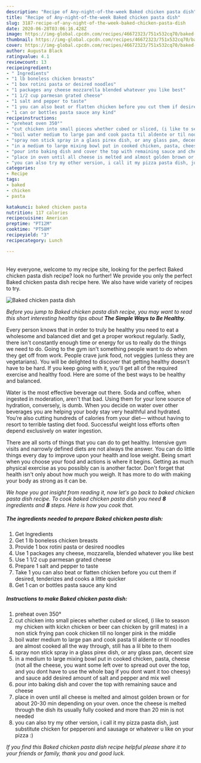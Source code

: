 ```yaml
---
description: "Recipe of Any-night-of-the-week Baked chicken pasta dish"
title: "Recipe of Any-night-of-the-week Baked chicken pasta dish"
slug: 3187-recipe-of-any-night-of-the-week-baked-chicken-pasta-dish
date: 2020-06-28T03:06:16.428Z
image: https://img-global.cpcdn.com/recipes/46672323/751x532cq70/baked-chicken-pasta-dish-recipe-main-photo.jpg
thumbnail: https://img-global.cpcdn.com/recipes/46672323/751x532cq70/baked-chicken-pasta-dish-recipe-main-photo.jpg
cover: https://img-global.cpcdn.com/recipes/46672323/751x532cq70/baked-chicken-pasta-dish-recipe-main-photo.jpg
author: Augusta Black
ratingvalue: 4.1
reviewcount: 13
recipeingredient:
- " Ingredients"
- "1 lb boneless chicken breasts"
- "1 box rotini pasta or desired noodles"
- "1 packages any cheese mozzarella blended whatever you like best"
- "1 1/2 cup parmesan grated cheese"
- "1 salt and pepper to taste"
- "1 you can also beat or flatten chicken before you cut them if desired tenderizes and cooks a little quicker"
- "1 can or bottles pasta sauce any kind"
recipeinstructions:
- "preheat oven 350°"
- "cut chicken into small pieces whether cubed or sliced, (i like to season my chicken with kickn chicken or beer can chicken by grill mates) in a non stick frying pan cook chicken till no longer pink in the middle"
- "boil water medium to large pan and cook pasta til aldente or til noodles are almost cooked all the way through, still has a lil bite to them"
- "spray non stick spray in a glass pirex dish, or any glass pan, decent size"
- "in a medium to large mixing bowl put in cooked chicken, pasta, cheese (not all the cheese, you want some left over to spread out over the top, and you dont have to use the whole bag if you dont want it too cheesy) and sauce add desired amount of salt and pepper and mix well"
- "pour into baking dish and cover the top with remaining sauce and cheese"
- "place in oven until all cheese is melted and almost golden brown or for about 20-30 min depending on your oven. once the cheese is melted through the dish its usually fully cooked and more than 20 min is not needed"
- "you can also try my other version, i call it my pizza pasta dish, just substitute chicken for pepperoni and sausage or whatever u like on your pizza :)"
categories:
- Recipe
tags:
- baked
- chicken
- pasta

katakunci: baked chicken pasta 
nutrition: 117 calories
recipecuisine: American
preptime: "PT12M"
cooktime: "PT58M"
recipeyield: "3"
recipecategory: Lunch

---
```

<br>
Hey everyone, welcome to my recipe site, looking for the perfect Baked chicken pasta dish recipe? look no further! We provide you only the perfect Baked chicken pasta dish recipe here. We also have wide variety of recipes to try.
<br>


![Baked chicken pasta dish](https://img-global.cpcdn.com/recipes/46672323/751x532cq70/baked-chicken-pasta-dish-recipe-main-photo.jpg)

<i>Before you jump to Baked chicken pasta dish recipe, you may want to read this short interesting healthy tips about <strong>The Simple Ways to Be Healthy</strong>.</i>

Every person knows that in order to truly be healthy you need to eat a wholesome and balanced diet and get a proper workout regularly. Sadly, there isn't constantly enough time or energy for us to really do the things we need to do. Going to the gym isn't something people want to do when they get off from work. People crave junk food, not veggies (unless they are vegetarians). You will be delighted to discover that getting healthy doesn't have to be hard. If you keep going with it, you'll get all of the required exercise and healthy food. Here are some of the best ways to be healthy and balanced.

Water is the most effective beverage out there. Soda and coffee, when ingested in moderation, aren't that bad. Using them for your lone source of hydration, conversely, is dumb. When you decide on water over other beverages you are helping your body stay very healthful and hydrated. You’re also cutting hundreds of calories from your diet— without having to resort to terrible tasting diet food. Successful weight loss efforts often depend exclusively on water ingestion.

There are all sorts of things that you can do to get healthy. Intensive gym visits and narrowly defined diets are not always the answer. You can do little things every day to improve upon your health and lose weight. Being smart when you choose your food and actions is where it begins. Getting as much physical exercise as you possibly can is another factor. Don't forget that health isn't only about how much you weigh. It has more to do with making your body as strong as it can be. 


<i>We hope you got insight from reading it, now let's go back to baked chicken pasta dish recipe. To cook baked chicken pasta dish you need <strong>8</strong> ingredients and <strong>8</strong> steps. Here is how you cook that.
</i>

##### The ingredients needed to prepare Baked chicken pasta dish:

1. Get  Ingredients
1. Get 1 lb boneless chicken breasts
1. Provide 1 box rotini pasta or desired noodles
1. Use 1 packages any cheese, mozzarella, blended whatever you like best
1. Use 1 1/2 cup parmesan grated cheese
1. Prepare 1 salt and pepper to taste
1. Take 1 you can also beat or flatten chicken before you cut them if desired, tenderizes and cooks a little quicker
1. Get 1 can or bottles pasta sauce any kind


##### Instructions to make Baked chicken pasta dish:

1. preheat oven 350°
1. cut chicken into small pieces whether cubed or sliced, (i like to season my chicken with kickn chicken or beer can chicken by grill mates) in a non stick frying pan cook chicken till no longer pink in the middle
1. boil water medium to large pan and cook pasta til aldente or til noodles are almost cooked all the way through, still has a lil bite to them
1. spray non stick spray in a glass pirex dish, or any glass pan, decent size
1. in a medium to large mixing bowl put in cooked chicken, pasta, cheese (not all the cheese, you want some left over to spread out over the top, and you dont have to use the whole bag if you dont want it too cheesy) and sauce add desired amount of salt and pepper and mix well
1. pour into baking dish and cover the top with remaining sauce and cheese
1. place in oven until all cheese is melted and almost golden brown or for about 20-30 min depending on your oven. once the cheese is melted through the dish its usually fully cooked and more than 20 min is not needed
1. you can also try my other version, i call it my pizza pasta dish, just substitute chicken for pepperoni and sausage or whatever u like on your pizza :)


<i>If you find this Baked chicken pasta dish recipe helpful please share it to your friends or family, thank you and good luck.</i>
